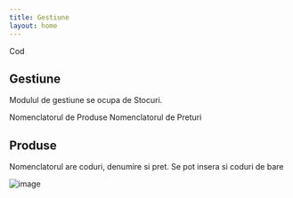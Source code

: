```yaml
---
title: Gestiune
layout: home
---
```

Cod


## Gestiune

Modulul de gestiune se ocupa de Stocuri.

Nomenclatorul de Produse
Nomenclatorul de Preturi

## Produse

Nomenclatorul are coduri, denumire si pret.
Se pot insera si coduri de bare

![image](https://user-images.githubusercontent.com/4782181/211305142-dd99dc2e-9608-4927-a7dc-436ec2a42dcd.png)

